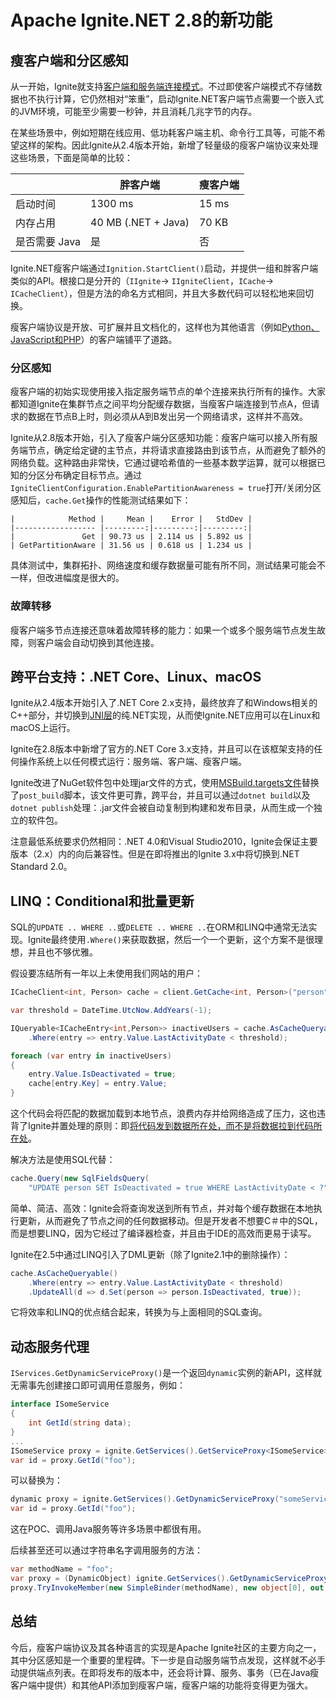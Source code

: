 # Apache Ignite.NET 2.8的新功能
## 瘦客户端和分区感知

从一开始，Ignite就支持[客户端和服务端连接模式](https://www.ignite-service.cn/doc/java/#_7-客户端和服务端)。不过即使客户端模式不存储数据也不执行计算，它仍然相对“笨重”，启动Ignite.NET客户端节点需要一个嵌入式的JVM环境，可能至少需要一秒钟，并且消耗几兆字节的内存。

在某些场景中，例如短期在线应用、低功耗客户端主机、命令行工具等，可能不希望这样的架构。因此Ignite从2.4版本开始，新增了轻量级的瘦客户端协议来处理这些场景，下面是简单的比较：

||胖客户端|瘦客户端|
|---|---|---|
|启动时间  | 1300 ms             | 15 ms       |
|内存占用     | 40 MB (.NET + Java) | 70 KB       |
|是否需要 Java | 是                 | 否          |

Ignite.NET瘦客户端通过`Ignition.StartClient()`启动，并提供一组和胖客户端类似的API。根接口是分开的（`IIgnite`-> `IIgniteClient`，`ICache`-> `ICacheClient`），但是方法的命名方式相同，并且大多数代码可以轻松地来回切换。

瘦客户端协议是开放、可扩展并且文档化的，这样也为其他语言（例如[Python、JavaScript和PHP](https://www.ignite-service.cn/doc/java/ThinClients.html#_1-瘦客户端)）的客户端铺平了道路。

### 分区感知

瘦客户端的初始实现使用接入指定服务端节点的单个连接来执行所有的操作。大家都知道Ignite在集群节点之间平均分配缓存数据，当瘦客户端连接到节点A，但请求的数据在节点B上时，则必须从A到B发出另一个网络请求，这样并不高效。

Ignite从2.8版本开始，引入了瘦客户端分区感知功能：瘦客户端可以接入所有服务端节点，确定给定键的主节点，并将请求直接路由到该节点，从而避免了额外的网络负载。这种路由非常快，它通过键哈希值的一些基本数学运算，就可以根据已知的分区分布确定目标节点。通过`IgniteClientConfiguration.EnablePartitionAwareness = true`打开/关闭分区感知后，`cache.Get`操作的性能测试结果如下：
```
|            Method |     Mean |    Error |   StdDev |
|------------------ |---------:|---------:|---------:|
|               Get | 90.73 us | 2.114 us | 5.892 us |
| GetPartitionAware | 31.56 us | 0.618 us | 1.234 us |
```
具体测试中，集群拓扑、网络速度和缓存数据量可能有所不同，测试结果可能会不一样，但改进幅度是很大的。

### 故障转移

瘦客户端多节点连接还意味着故障转移的能力：如果一个或多个服务端节点发生故障，则客户端会自动切换到其他连接。
## 跨平台支持：.NET Core、Linux、macOS
Ignite从2.4版本开始引入了.NET Core 2.x支持，最终放弃了和Windows相关的C++部分，并切换到[JNI层](https://en.wikipedia.org/wiki/Java_Native_Interface)的纯.NET实现，从而使Ignite.NET应用可以在Linux和macOS上运行。

Ignite在2.8版本中新增了官方的.NET Core 3.x支持，并且可以在该框架支持的任何操作系统上以任何模式运行：服务端、客户端、瘦客户端。

Ignite改进了NuGet软件包中处理jar文件的方式，使用[MSBuild.targets文件](https://docs.microsoft.com/en-us/visualstudio/msbuild/msbuild-dot-targets-files?view=vs-2019)替换了`post_build`脚本，该文件更可靠，跨平台，并且可以通过`dotnet build`以及`dotnet publish`处理：.jar文件会被自动复制到构建和发布目录，从而生成一个独立的软件包。

注意最低系统要求仍然相同：.NET 4.0和Visual Studio2010，Ignite会保证主要版本（2.x）内的向后兼容性。但是在即将推出的Ignite 3.x中将切换到.NET Standard 2.0。

## LINQ：Conditional和批量更新

SQL的`UPDATE .. WHERE ..`或`DELETE .. WHERE ..`在ORM和LINQ中通常无法实现。Ignite最终使用`.Where()`来获取数据，然后一个一个更新，这个方案不是很理想，并且也不够优雅。

假设要冻结所有一年以上未使用我们网站的用户：
```csharp
ICacheClient<int, Person> cache = client.GetCache<int, Person>("person");

var threshold = DateTime.UtcNow.AddYears(-1);

IQueryable<ICacheEntry<int,Person>> inactiveUsers = cache.AsCacheQueryable()
	.Where(entry => entry.Value.LastActivityDate < threshold);

foreach (var entry in inactiveUsers)
{
	entry.Value.IsDeactivated = true;
	cache[entry.Key] = entry.Value;
}
```
这个代码会将匹配的数据加载到本地节点，浪费内存并给网络造成了压力，这也违背了Ignite并置处理的原则：即[将代码发到数据所在处，而不是将数据拉到代码所在处](https://ignite.apache.org/features/collocatedprocessing.html)。

解决方法是使用SQL代替：

```csharp
cache.Query(new SqlFieldsQuery(
	"UPDATE person SET IsDeactivated = true WHERE LastActivityDate < ?", threshold));
```
简单、简洁、高效：Ignite会将查询发送到所有节点，并对每个缓存数据在本地执行更新，从而避免了节点之间的任何数据移动。但是开发者不想要C＃中的SQL，而是想要LINQ，因为它经过了编译器检查，并且由于IDE的高效而更易于读写。

Ignite在2.5中通过LINQ引入了DML更新（除了Ignite2.1中的删除操作）：
```csharp
cache.AsCacheQueryable()
	.Where(entry => entry.Value.LastActivityDate < threshold)
	.UpdateAll(d => d.Set(person => person.IsDeactivated, true));
```
它将效率和LINQ的优点结合起来，转换为与上面相同的SQL查询。

## 动态服务代理

`IServices.GetDynamicServiceProxy()`是一个返回`dynamic`实例的新API，这样就无需事先创建接口即可调用任意服务，例如：
```csharp
interface ISomeService
{
    int GetId(string data);
}
...
ISomeService proxy = ignite.GetServices().GetServiceProxy<ISomeService>("someService");
var id = proxy.GetId("foo");
```
可以替换为：
```csharp
dynamic proxy = ignite.GetServices().GetDynamicServiceProxy("someService");
var id = proxy.GetId("foo");
```
这在POC、调用Java服务等许多场景中都很有用。

后续甚至还可以通过字符串名字调用服务的方法：
```csharp
var methodName = "foo";
var proxy = (DynamicObject) ignite.GetServices().GetDynamicServiceProxy("someService");
proxy.TryInvokeMember(new SimpleBinder(methodName), new object[0], out var result);
```
## 总结

今后，瘦客户端协议及其各种语言的实现是Apache Ignite社区的主要方向之一，其中分区感知是一个重要的里程碑。下一步是自动服务端节点发现，这样就不必手动提供端点列表。在即将发布的版本中，还会将计算、服务、事务（已在Java瘦客户端中提供）和其他API添加到瘦客户端，瘦客户端的功能将变得更为强大。
